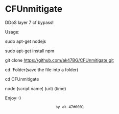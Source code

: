 # CFUnmitigate
DDoS layer 7 cf bypass!

Usage:

sudo apt-get nodejs

sudo apt-get install npm

git clone https://github.com/ak47BG/CFUnmitigate.git

cd 'Folder(save the file into a folder)

cd CFUnmitigate

node (script name) (url) (time)

Enjoy:-) 

                           by ak 47#0001
